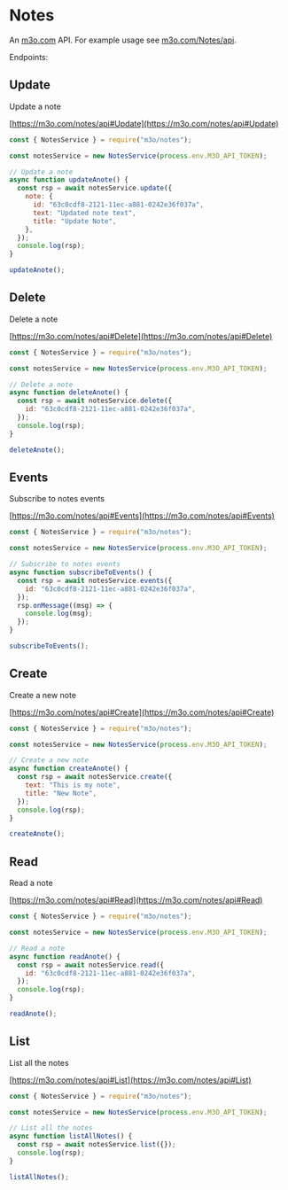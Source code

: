 # Notes

An [m3o.com](https://m3o.com) API. For example usage see [m3o.com/Notes/api](https://m3o.com/Notes/api).

Endpoints:

## Update

Update a note

[https://m3o.com/notes/api#Update](https://m3o.com/notes/api#Update)

```js
const { NotesService } = require("m3o/notes");

const notesService = new NotesService(process.env.M3O_API_TOKEN);

// Update a note
async function updateAnote() {
  const rsp = await notesService.update({
    note: {
      id: "63c0cdf8-2121-11ec-a881-0242e36f037a",
      text: "Updated note text",
      title: "Update Note",
    },
  });
  console.log(rsp);
}

updateAnote();
```

## Delete

Delete a note

[https://m3o.com/notes/api#Delete](https://m3o.com/notes/api#Delete)

```js
const { NotesService } = require("m3o/notes");

const notesService = new NotesService(process.env.M3O_API_TOKEN);

// Delete a note
async function deleteAnote() {
  const rsp = await notesService.delete({
    id: "63c0cdf8-2121-11ec-a881-0242e36f037a",
  });
  console.log(rsp);
}

deleteAnote();
```

## Events

Subscribe to notes events

[https://m3o.com/notes/api#Events](https://m3o.com/notes/api#Events)

```js
const { NotesService } = require("m3o/notes");

const notesService = new NotesService(process.env.M3O_API_TOKEN);

// Subscribe to notes events
async function subscribeToEvents() {
  const rsp = await notesService.events({
    id: "63c0cdf8-2121-11ec-a881-0242e36f037a",
  });
  rsp.onMessage((msg) => {
    console.log(msg);
  });
}

subscribeToEvents();
```

## Create

Create a new note

[https://m3o.com/notes/api#Create](https://m3o.com/notes/api#Create)

```js
const { NotesService } = require("m3o/notes");

const notesService = new NotesService(process.env.M3O_API_TOKEN);

// Create a new note
async function createAnote() {
  const rsp = await notesService.create({
    text: "This is my note",
    title: "New Note",
  });
  console.log(rsp);
}

createAnote();
```

## Read

Read a note

[https://m3o.com/notes/api#Read](https://m3o.com/notes/api#Read)

```js
const { NotesService } = require("m3o/notes");

const notesService = new NotesService(process.env.M3O_API_TOKEN);

// Read a note
async function readAnote() {
  const rsp = await notesService.read({
    id: "63c0cdf8-2121-11ec-a881-0242e36f037a",
  });
  console.log(rsp);
}

readAnote();
```

## List

List all the notes

[https://m3o.com/notes/api#List](https://m3o.com/notes/api#List)

```js
const { NotesService } = require("m3o/notes");

const notesService = new NotesService(process.env.M3O_API_TOKEN);

// List all the notes
async function listAllNotes() {
  const rsp = await notesService.list({});
  console.log(rsp);
}

listAllNotes();
```
